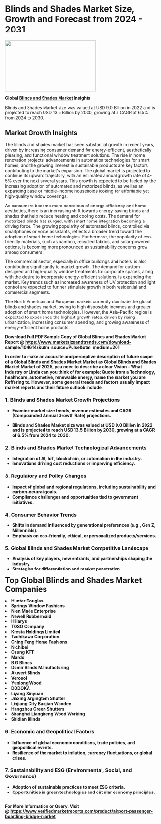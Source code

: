 <H1>Blinds and Shades Market Size, Growth and Forecast from 2024 - 2031</H1><img class="aligncenter size-medium wp-image-584254" src="https://thirdeyenews.in/wp-content/uploads/2024/09/Global-Market-Research-300x168.jpeg" alt="" width="300" height="168" /><p><strong>Global&nbsp;<a href="https://www.marketsizeandtrends.com/download-sample/104614/&amp;utm_source=Pulse&amp;utm_medium=201">Blinds and Shades Market</a> Insights</strong></p><p>Blinds and Shades Market size was valued at USD 9.0 Billion in 2022 and is projected to reach USD 13.5 Billion by 2030, growing at a CAGR of 6.5% from 2024 to 2030.</p><p><h2>Market Growth Insights</h2> <p>The blinds and shades market has seen substantial growth in recent years, driven by increasing consumer demand for energy-efficient, aesthetically pleasing, and functional window treatment solutions. The rise in home renovation projects, advancements in automation technologies for smart homes, and the growing interest in sustainable products are key factors contributing to the market's expansion. The global market is projected to continue its upward trajectory, with an estimated annual growth rate of 4-5% over the next several years. This growth is expected to be fueled by the increasing adoption of automated and motorized blinds, as well as an expanding base of middle-income households looking for affordable yet high-quality window coverings.</p> <p><strong></strong></p> <p>As consumers become more conscious of energy efficiency and home aesthetics, there is an increasing shift towards energy-saving blinds and shades that help reduce heating and cooling costs. The demand for motorized blinds has surged, with smart home integration becoming a driving force. The growing popularity of automated blinds, controlled via smartphones or voice assistants, reflects a broader trend toward the adoption of smart home technologies. Furthermore, the popularity of eco-friendly materials, such as bamboo, recycled fabrics, and solar-powered options, is becoming more pronounced as sustainability concerns grow among consumers.</p> <p>The commercial sector, especially in office buildings and hotels, is also contributing significantly to market growth. The demand for custom-designed and high-quality window treatments for corporate spaces, along with the desire to incorporate energy-efficient solutions, is expanding the market. Key trends such as increased awareness of UV protection and light control are expected to further stimulate growth in both residential and commercial segments.</p> <p>The North American and European markets currently dominate the global blinds and shades market, owing to high disposable incomes and greater adoption of smart home technologies. However, the Asia-Pacific region is expected to experience the highest growth rates, driven by rising urbanization, increasing consumer spending, and growing awareness of energy-efficient home products.</p> <p><strong></p><p><span class=""><strong>Download Full PDF Sample Copy of Global Blinds and Shades Market Report</strong> @ <a href="https://www.marketsizeandtrends.com/download-sample/104614/&amp;utm_source=Pulse&amp;utm_medium=201" target="_blank">https://www.marketsizeandtrends.com/download-sample/104614/&amp;utm_source=Pulse&amp;utm_medium=201</a></span></p><p>In order to make an accurate and perceptive description of future scope of a Global&nbsp;Blinds and Shades Market Market as Global&nbsp;Blinds and Shades Market Market of 2025, you need to describe a clear Vision &ndash; What Industry or Linda can you think of for example: Quote from a Technology, healthcare, automotive, renewable energy, name the market you are Reffering to. However, some general trends and factors usually impact market reports and their future outlook include:</p><h3>1.&nbsp;<strong>Blinds and Shades Market Growth Projections</strong></h3><ul><li>Examine market size trends, revenue estimates and CAGR (Compounded Annual Growth Rate) projections.</li><li><p>Blinds and Shades Market size was valued at USD 9.0 Billion in 2022 and is projected to reach USD 13.5 Billion by 2030, growing at a CAGR of 6.5% from 2024 to 2030.</p></li></ul><h3>2.&nbsp;<strong>Blinds and Shades Market Technological Advancements</strong></h3><ul><li>Integration of AI, IoT, blockchain, or automation in the industry.</li><li>Innovations driving cost reductions or improving efficiency.</li></ul><h3>3.&nbsp;<strong>Regulatory and Policy Changes</strong></h3><ul><li>Impact of global and regional regulations, including sustainability and carbon-neutral goals.</li><li>Compliance challenges and opportunities tied to government initiatives.</li></ul><h3>4.&nbsp;<strong>Consumer Behavior Trends</strong></h3><ul><li>Shifts in demand influenced by generational preferences (e.g., Gen Z, Millennials).</li><li>Emphasis on eco-friendly, ethical, or personalized products/services.</li></ul><h3>5.&nbsp;<strong>Global Blinds and Shades Market Competitive Landscape</strong></h3><ul><li>Analysis of key players, new entrants, and partnerships shaping the industry.</li><li>Strategies for differentiation and market penetration.</li></ul><p data-pm-slice="1 1 []"><span style="color: inherit; font-family: inherit; font-size: 25px;">Top Global Blinds and Shades Market Companies</span></p><div class="" data-test-id=""><p><li>Hunter Douglas</li><li> Springs Window Fashions</li><li> Nien Made Enterprise</li><li> Newell Rubbermaid</li><li> Hillarys</li><li> TOSO Company</li><li> Kresta Holdings Limited</li><li> Tachikawa Corporation</li><li> Ching Feng Home Fashions</li><li> Nichibei</li><li> Osung KFT</li><li> Mardo</li><li> B.G Blinds</li><li> Domir Blinds Manufacturing</li><li> Aluvert Blinds</li><li> Verosol</li><li> Yunlong Wood</li><li> DODOKA</li><li> Liyang Xinyuan</li><li> Jiaxing Argingtom Shutter</li><li> Linjiang City Baojian Wooden</li><li> Hangzhou Green Shutters</li><li> Shanghai Liangheng Wood Working</li><li> Shidian Blinds</li></p></div><h3>6.&nbsp;<strong>Economic and Geopolitical Factors</strong></h3><ul><li>Influence of global economic conditions, trade policies, and geopolitical events.</li><li>Resilience of the market to inflation, currency fluctuations, or global crises.</li></ul><h3>7.&nbsp;<strong>Sustainability and ESG (Environmental, Social, and Governance)</strong></h3><ul><li>Adoption of sustainable practices to meet ESG criteria.</li><li>Opportunities in green technologies and circular economy principles.</li></ul><h2><strong style="font-size: 14px;">For More Information or Query, Visit @&nbsp;</strong><a style="background-color: #ffffff; font-size: 14px;" href="https://www.marketsizeandtrends.com/report/blinds-and-shades-market/" target="_blank">https://www.verifiedmarketreports.com/product/airport-passenger-boarding-bridge-market</a></h2>
